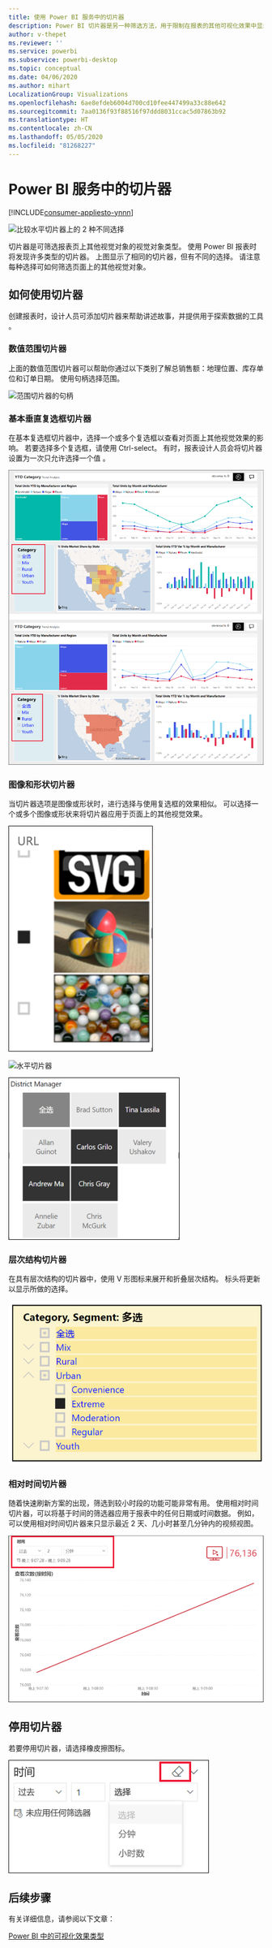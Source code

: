 ```yaml
---
title: 使用 Power BI 服务中的切片器
description: Power BI 切片器是另一种筛选方法，用于限制在报表的其他可视化效果中显示的部分数据集。
author: v-thepet
ms.reviewer: ''
ms.service: powerbi
ms.subservice: powerbi-desktop
ms.topic: conceptual
ms.date: 04/06/2020
ms.author: mihart
LocalizationGroup: Visualizations
ms.openlocfilehash: 6ae8efdeb6004d700cd10fee447499a33c88e642
ms.sourcegitcommit: 7aa0136f93f88516f97ddd8031ccac5d07863b92
ms.translationtype: HT
ms.contentlocale: zh-CN
ms.lasthandoff: 05/05/2020
ms.locfileid: "81268227"
---
```

# <a name="slicers-in-the-power-bi-service"></a>Power BI 服务中的切片器

[!INCLUDE[consumer-appliesto-ynnn](../includes/consumer-appliesto-yynn.md)]

![比较水平切片器上的 2 种不同选择](media/end-user-slicer/power-bi-slider.png)

切片器是可筛选报表页上其他视觉对象的视觉对象类型。 使用 Power BI 报表时将发现许多类型的切片器。 上图显示了相同的切片器，但有不同的选择。 请注意每种选择可如何筛选页面上的其他视觉对象。  


## <a name="how-to-use-slicers"></a>如何使用切片器
创建报表时，设计人员可添加切片器来帮助讲述故事，并提供用于探索数据的工具  。

### <a name="numeric-range-slicer"></a>数值范围切片器
 上面的数值范围切片器可以帮助你通过以下类别了解总销售额：地理位置、库存单位和订单日期。 使用句柄选择范围。 

![范围切片器的句柄](media/end-user-slicer/power-bi-handles.png)

### <a name="basic-vertical-checkbox-slicer"></a>基本垂直复选框切片器

在基本复选框切片器中，选择一个或多个复选框以查看对页面上其他视觉效果的影响。 若要选择多个复选框，请使用 Ctrl-select。 有时，报表设计人员会将切片器设置为一次只允许选择一个值  。 

![基本垂直切片器](media/end-user-slicer/power-bi-basic.png)

### <a name="image-and-shape-slicers"></a>图像和形状切片器
当切片器选项是图像或形状时，进行选择与使用复选框的效果相似。 可以选择一个或多个图像或形状来将切片器应用于页面上的其他视觉效果。 

![图像切片器](media/end-user-slicer/power-bi-image.png)    

![水平切片器](media/end-user-slicer/power-bi-horizontal.png)    

![形状切片器](media/end-user-slicer/power-bi-boxes.png)

### <a name="hierarchy-slicer"></a>层次结构切片器

在具有层次结构的切片器中，使用 V 形图标来展开和折叠层次结构。 标头将更新以显示所做的选择。

![层次结构切片器](media/end-user-slicer/power-bi-hierarchy.png)

### <a name="relative-time-slicer"></a>相对时间切片器
随着快速刷新方案的出现，筛选到较小时段的功能可能非常有用。
使用相对时间切片器，可以将基于时间的筛选器应用于报表中的任何日期或时间数据。 例如，可以使用相对时间切片器来只显示最近 2 天、几小时甚至几分钟内的视频视图。 

![相对时间切片器](media/end-user-slicer/power-bi-relative-time.png)

## <a name="deactivate-a-slicer"></a>停用切片器
若要停用切片器，请选择橡皮擦图标。

![橡皮擦图标](media/end-user-slicer/power-bi-eraser.png)

## <a name="next-steps"></a>后续步骤
有关详细信息，请参阅以下文章：

[Power BI 中的可视化效果类型](end-user-visualizations.md)

